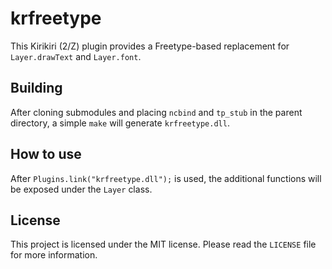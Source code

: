 # krfreetype

This Kirikiri (2/Z) plugin provides a Freetype-based replacement for `Layer.drawText` and `Layer.font`.

## Building

After cloning submodules and placing `ncbind` and `tp_stub` in the parent directory, a simple `make` will generate `krfreetype.dll`.

## How to use

After `Plugins.link("krfreetype.dll");` is used, the additional functions will be exposed under the `Layer` class.

## License

This project is licensed under the MIT license. Please read the `LICENSE` file for more information.  

